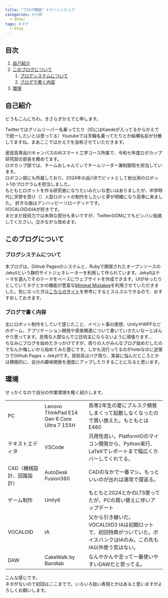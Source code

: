 ```yaml
---
title: "ブログ開設" #タイトルを入力
categories: #分類
  - Other
tags: #タグ
  - blog
---
```

## 目次
1. [自己紹介](#目次)
2. [このブログについて](#自己紹介)
   1. [ブログシステムについて](#ブログシステムについて)
   2. [ブログで書く内容](#ブログで書く内容)
3. [環境](#環境)
## 自己紹介
どうもこんにちわ。きさらぎかえでと申します。<br>

Twitterではグリムリーパー名乗ってたり（IDにはKaedeが入ってるからかえでで統一したいとは思ってる）Youtubeでは天輪名乗ってたりとか結構名前が分散してますね。まあここではかえでを自称させていただきます。<br>

産技高専品川キャンパスのAIスマート工学コース所属で、令和七年度ロボカップ研究部の部長を務めてます。<br>
ロボカップ部では、チームおしゃんてぃでチームリーダー兼制御班を担当しています。<br>
ロボコン部にも所属しており、2024年の品川Bでピットとして射出用のロボット1のプログラムを担当しました。<br>
もともとロボットを作る研究者になりたいみたいな思いはありましたが、中学時代に天啓を受け（）人型ロボットの制作をしたいと夢が明確になり高専に来ました。
好きな曲はアンハッピーリローデッドです。<br>
VOCALOIDのIAが好きです。<br>
まだまだ技術力では未熟な部分も多いですが、TwitterのDMにでもビシバシ指摘してください。泣きながら改めます。<br>

## このブログについて
### ブログシステムについて
本ブログは、Github Pagesのシステムと、Rubyで開発されたオープンソースのJekyllという静的サイトジェネレーターを利用して作られています。Jekyllはテーマを選んでそのテーマをベースにウェブサイトを作成できます。UIがゆったりとしていてタグとかの機能が豊富な[Minimal Mistakes](https://mmistakes.github.io/minimal-mistakes/)を利用させていただきました。気になった方は[こちらのサイト](https://k11i.biz/blog/2016/08/11/starting-jekyll-with-minimal-mistakes/)を参考にするとスルスルできるので、おすすめしておきます。<br>

### ブログで書く内容
主にロボット制作をしていて感じたこと、イベント事の感想、UnityやWPFなどのゲーム、アプリケーション開発や音楽関連について書いていきたいなーとぼんやり思ってます。怠惰な人間なんで三日坊主にならないように頑張ります…<br>
ちなみにブログを始めたきっかけですが、周りの人がみんなブログ始めだしたのでなんか悔しいから始めてみた感じです。しかも流行ってるのがnoteなのに逆張りでGithub Pages + Jekyllです。技術系はバグ周り、実装に悩んだところとかは積極的に、自分の趣味開発を適度にアップしたりすることになると思います。<br>

## 環境
せっかくなので自分の作業環境を軽く紹介します。<br>
<table>
	<tbody>
		<tr>
			<td>PC</td>
			<td>Lenovo ThinkPad E14 Gen 6 Core Ultra 7 155H</td>
			<td>高専2年生の夏にブルスク頻発しまくって起動しなくなったので買い換えた。もともとはE480</td>
		</tr>
		<tr>
			<td>テキストエディタ</td>
			<td>VSCode</td>
			<td>汎用性高い。PlatformIOのマイコン開発から、Python実行、LaTeXでレポートまで幅広くカバーしてくれてる。</td>
		</tr>
		<tr>
			<td>CAD（機械設計、回路設計）</td>
			<td>AutoDesk Fusion360</td>
			<td>CADのなかで一番マシ。もっといいのが出れば速攻で寝返る。</td>
		</tr>
		<tr>
			<td>ゲーム制作</td>
			<td>Unity6</td>
			<td>もともと2024とかのLTS使ってたが、PCの買い替えに伴いアップデート</td>
		</tr>
		<tr>
			<td>VOCALOID</td>
			<td>IA</td>
			<td>父から引き継いだ。VOCALOID3 IAは初期ロットで、初回特典がついていた。ボイスバンクはIAのみ。この先もIA以外使う気はない。</td>
		</tr>
		<tr>
			<td>DAW</td>
			<td>CakeWalk by Bandlab</td>
			<td>なんやかんや言って一番使いやすいDAWだと思ってる。</td>
		</tr>
	</tbody>
</table>
こんな感じです。<br>
ネタがないので初回はここまでで。いろいろ拙い表現とかはあると思いますがよろしくお願いします。<br>